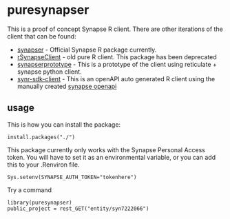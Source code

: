 # puresynapser
This is a proof of concept Synapse R client.  There are other iterations of the client that can be found:

* [synapser](https://github.com/Sage-Bionetworks/synapser) - Official Synapse R package currently.
* [rSynapseClient](https://github.com/Sage-Bionetworks/rSynapseClient) - old pure R client. This package has been deprecated
* [synapserprototype](https://github.com/thomasyu888/synapserprototype) - This is a prototype of the client using reticulate + synapse python client.
* [synr-sdk-client](https://github.com/thomasyu888/synr-sdk-client) - This is an openAPI auto generated R client using the manually created [synapse openapi](https://github.com/Sage-Bionetworks/synapse-rest-openapi)

## usage

This is how you can install the package:
```
install.packages("./")
```

This package currently only works with the Synapse Personal Access token. You will have to set it as an environmental variable, or you can add this to your .Renviron file.
```
Sys.setenv(SYNAPSE_AUTH_TOKEN="tokenhere")
```

Try a command

```
library(puresynapser)
public_project = rest_GET("entity/syn7222066")
```
